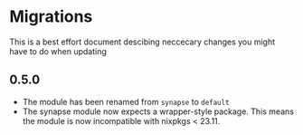 # Migrations

This is a best effort document descibing neccecary changes you might have to do when updating

## 0.5.0

* The module has been renamed from `synapse` to `default`
* The synapse module now expects a wrapper-style package. This means the module is now incompatible with nixpkgs < 23.11.


